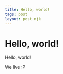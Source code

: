 ```yaml
---
title: Hello, world!
tags: post
layout: post.njk
---
```


# Hello, world!
Hello, world!

We live :P
